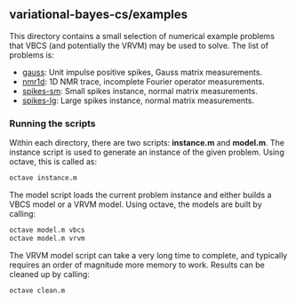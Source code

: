
## variational-bayes-cs/examples

This directory contains a small selection of numerical example problems
that VBCS (and potentially the VRVM) may be used to solve. The list of
problems is:

 * [gauss](gauss): Unit impulse positive spikes, Gauss matrix measurements.
 * [nmr1d](nmr1d): 1D NMR trace, incomplete Fourier operator measurements.
 * [spikes-sm](spikes-sm): Small spikes instance, normal matrix measurements.
 * [spikes-lg](spikes-lg): Large spikes instance, normal matrix measurements.

### Running the scripts

Within each directory, there are two scripts: **instance.m** and **model.m**.
The instance script is used to generate an instance of the given problem.
Using octave, this is called as:

```bash
octave instance.m
```

The model script loads the current problem instance and either builds a
VBCS model or a VRVM model. Using octave, the models are built by calling:

```bash
octave model.m vbcs
octave model.m vrvm
```

The VRVM model script can take a very long time to complete, and typically
requires an order of magnitude more memory to work. Results can be cleaned
up by calling:

```bash
octave clean.m
```

